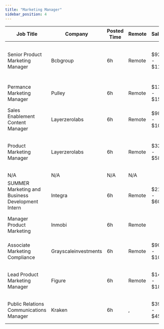 ```yaml
---
title: "Marketing Manager"
sidebar_position: 4
---
```


| Job Title | Company | Posted Time | Remote | Salary | Tags | Apply Link |
|-----------|---------|-------------|--------|--------|------|------------|
| Senior Product Marketing Manager | Bcbgroup | 6h | Remote | $92k - $115k | marketing manager, marketing, non tech, product marketing, senior | [Apply](https://web3.career/senior-product-marketing-manager-bcbgroup/135328) |
| Permance Marketing Manager | Pulley | 6h | Remote | $130k - $150k | marketing manager, marketing, non tech, remote | [Apply](https://web3.career/performance-marketing-manager-pulley/138915) |
| Sales Enablement Content Manager | Layerzerolabs | 6h | Remote | $98k - $108k | marketing, non tech, copywriting, sales, crypto | [Apply](https://web3.career/sales-enablement-content-manager-layerzerolabs/138906) |
| Product Marketing Manager | Layerzerolabs | 6h | Remote | $32k - $58k | marketing manager, marketing, non tech, product marketing, crypto | [Apply](https://web3.career/product-marketing-manager-layerzerolabs/138905) |
| N/A | N/A | N/A | N/A |  |  | [Apply](https://web3.career/metana) |
| SUMMER Marketing and Business Development Intern | Integra | 6h | Remote | $21k - $60k | business development, sales, non tech, intern, entry level | [Apply](https://web3.career/summer-marketing-and-business-development-intern-integra/95750) |
| Manager Product Marketing | Inmobi | 6h | Remote |  | marketing, non tech, product marketing, remote | [Apply](https://web3.career/manager-product-marketing-inmobi/108140) |
| Associate Marketing Compliance | Grayscaleinvestments | 6h | Remote | $90k - $102k | compliance, non tech, marketing, blockchain, crypto | [Apply](https://web3.career/associate-marketing-compliance-grayscaleinvestments/138896) |
| Lead Product Marketing Manager | Figure | 6h | Remote | $144k - $180k | marketing manager, lead, marketing, non tech, product marketing | [Apply](https://web3.career/lead-product-marketing-manager-figure/138893) |
| Public Relations Communications Manager | Kraken | 6h | , | $39k - $45k | marketing, non tech, pr, communications, blockchain | [Apply](https://web3.career/public-relations-communications-manager-kraken/138880) |
